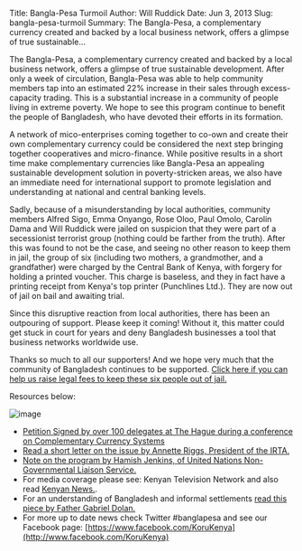 Title: Bangla-Pesa Turmoil
Author: Will Ruddick
Date: Jun 3, 2013
Slug: bangla-pesa-turmoil
Summary: The Bangla-Pesa, a complementary currency created and backed by a
local business network, offers a glimpse of true sustainable...

The Bangla-Pesa, a complementary currency created and backed by a local
business network, offers a glimpse of true sustainable development.
After only a week of circulation, Bangla-Pesa was able to help community
members tap into an estimated 22% increase in their sales through
excess-capacity trading. This is a substantial increase in a community
of people living in extreme poverty. We hope to see this program
continue to benefit the people of Bangladesh, who have devoted their
efforts in its formation.

A network of mico-enterprises coming together to co-own and create their
own complementary currency could be considered the next step bringing
together cooperatives and micro-finance. While positive results in a
short time make complementary currencies like Bangla-Pesa an appealing
sustainable development solution in poverty-stricken areas, we also have
an immediate need for international support to promote legislation and
understanding at national and central banking levels.

Sadly, because of a misunderstanding by local authorities, community
members Alfred Sigo, Emma Onyango, Rose Oloo, Paul Omolo, Carolin Dama
and Will Ruddick were jailed on suspicion that they were part of a
secessionist terrorist group (nothing could be farther from the truth).
After this was found to not be the case, and seeing no other reason to
keep them in jail, the group of six (including two mothers, a
grandmother, and a grandfather) were charged by the Central Bank of
Kenya, with forgery for holding a printed voucher. This charge is
baseless, and they in fact have a printing receipt from Kenya's top
printer (Punchlines Ltd.). They are now out of jail on bail and awaiting
trial.

Since this disruptive reaction from local authorities, there has been an
outpouring of support. Please keep it coming! Without it, this matter
could get stuck in court for years and deny Bangladesh businesses a tool
that business networks worldwide use.

Thanks so much to all our supporters! And we hope very much that the
community of Bangladesh continues to be supported. [Click here if you
can help us raise legal fees to keep these six people out of
jail.](http://www.indiegogo.com/projects/bangla-pesa)

Resources below:

![image](images/blog/bangla-pesa-turmoil56.webp)

- [Petition Signed by over 100 delegates at The Hague during a
  conference on Complementary Currency
  Systems](http://koru.or.ke/sites/koru.or.ke/files/The-Hague-CCS-Bangla-Pesa-Petition.pdf.pdf)
- [Read a short letter on the issue by Annette Riggs, President of the
  IRTA.](http://koru.or.ke/sites/koru.or.ke/files/IRTAKenyaAnnetteRiggs-TR06052013.pdf)
- [Note on the program by Hamish Jenkins, of United Nations
  Non-Governmental Liaison
  Service.](http://koru.or.ke/sites/koru.or.ke/files/UN-NGLS-note-on-the-Banglapesa-vouchers.pdf)
- For media coverage please see: Kenyan Television Network and also
  read [Kenyan
  News.](http://www.the-star.co.ke/news/article-123201/bangla-pesa-use-alternative-currency-kenya).
- For an understanding of Bangladesh and informal settlements [read
  this piece by Father Gabriel
  Dolan.](http://www.nation.co.ke/oped/Opinion/Of-the-Pattni-billions-and-Bangla-Pesa-/-/440808/1875002/-/hedr6hz/-/index.html)
- For more up to date news check Twitter #banglapesa and see our
  Facebook page:
  [https://www.facebook.com/KoruKenya](http://www.facebook.com/KoruKenya)
